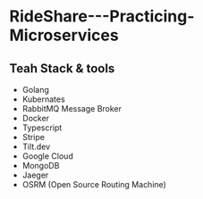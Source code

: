 # RideShare---Practicing-Microservices

## Teah Stack & tools
- Golang
- Kubernates
- RabbitMQ Message Broker
- Docker
- Typescript
- Stripe
- Tilt.dev
- Google Cloud
- MongoDB
- Jaeger
- OSRM (Open Source Routing Machine)
